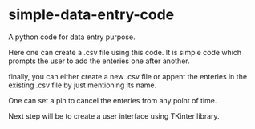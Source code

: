 # simple-data-entry-code


A python code for data entry purpose.

Here one can create a .csv file using this code. It is simple code which prompts the user to add the enteries one after another.

finally, you can either create a new .csv file or appent the enteries in the existing .csv file by just mentioning its name.

One can set a pin to cancel the enteries from any point of time.

Next step will be to create a user interface using TKinter library.
